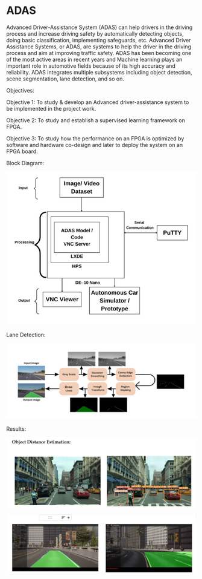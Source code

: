 # ADAS
Advanced Driver-Assistance System (ADAS) can help drivers in the driving process and increase driving safety by automatically detecting objects, doing basic classification, implementing safeguards, etc. Advanced Driver Assistance Systems, or ADAS, are systems to help the driver in the driving process and aim at improving traffic safety. ADAS has been becoming one of the most active areas in recent years and Machine learning plays an important role in automotive fields because of its high accuracy and reliability. ADAS integrates multiple subsystems including object detection, scene segmentation, lane detection, and so on. 


Objectives:

Objective 1: To study & develop an Advanced driver-assistance system to be implemented in the project work. 

Objective 2: To study and establish a supervised learning framework on FPGA.

Objective 3: To study how the performance on an FPGA is optimized by software and hardware co-design and later to deploy the system on an FPGA board. 

Block Diagram:

![Block Diagram](https://github.com/harsh01257/ADAS/blob/main/Block%20Diagram.jpeg)

Lane Detection:

![Lane](https://github.com/harsh01257/ADAS/blob/main/Lane%20detection.jpeg)

Results:

![Result 1](https://github.com/harsh01257/ADAS/blob/main/Result%201.jpeg)

![Result 2](https://github.com/harsh01257/ADAS/blob/main/Result%202.jpeg)
